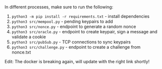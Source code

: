 In different processes, make sure to run the following:

1. `python3 -m pip install -r requirements.txt` - install dependencies
2. `python3 src/mempool.py` - pending keypairs to add
3. `python3 src/nonce.py` - endpoint to generate a random nonce
4. `python3 src/oracle.py` - endpoint to create keypair, sign a message and validate a cookie
5. `python3 src/pubSub.py` - TCP connections to sync keypairs
6. `python3 src/challenge.py` - endpoint to create a challenge from nonce.txt

Edit: The docker is breaking again, will update with the right link shortly!
